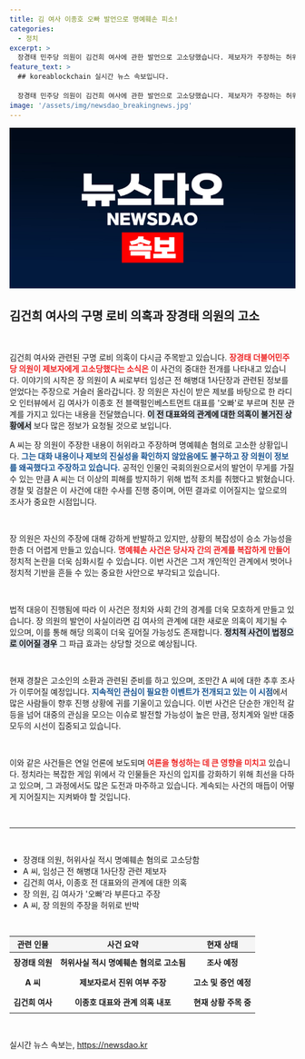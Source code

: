 ```yaml
---
title: 김 여사 이종호 오빠 발언으로 명예훼손 피소!
categories:
  - 정치
excerpt: >
  장경태 민주당 의원이 김건희 여사에 관한 발언으로 고소당했습니다. 제보자가 주장하는 허위 사실 유포 의혹, 과연 진실은 무엇일까요? 클릭 궁금증을 자아내는 이 사건의 전말을 알아보세요!
feature_text: >
  ## koreablockchain 실시간 뉴스 속보입니다.

  장경태 민주당 의원이 김건희 여사에 관한 발언으로 고소당했습니다. 제보자가 주장하는 허위 사실 유포 의혹, 과연 진실은 무엇일까요? 클릭 궁금증을 자아내는 이 사건의 전말을 알아보세요!
image: '/assets/img/newsdao_breakingnews.jpg'
---
```


<p><img src="/assets/img/newsdao_breakingnews.jpg" alt="koreablockchain 속보" /></p>

<h2 data-ke-size="size26">김건희 여사의 구명 로비 의혹과 장경태 의원의 고소</h2>

<p data-ke-size="size16">&nbsp;</p>

<p>김건희 여사와 관련된 구명 로비 의혹이 다시금 주목받고 있습니다. <b><span style="color: #ee2323;">장경태 더불어민주당 의원이 제보자에게 고소당했다는 소식은</span></b> 이 사건의 중대한 전개를 나타내고 있습니다. 이야기의 시작은 장 의원이 A 씨로부터 임성근 전 해병대 1사단장과 관련된 정보를 얻었다는 주장으로 거슬러 올라갑니다. 장 의원은 자신이 받은 제보를 바탕으로 한 라디오 인터뷰에서 김 여사가 이종호 전 블랙펄인베스트먼트 대표를 '오빠'로 부르며 친분 관계를 가지고 있다는 내용을 전달했습니다. <b><span style="background-color: #21538527;">이 전 대표와의 관계에 대한 의혹이 불거진 상황에서</span></b> 보다 많은 정보가 요청될 것으로 보입니다.</p>

<p>A 씨는 장 의원이 주장한 내용이 허위라고 주장하며 명예훼손 혐의로 고소한 상황입니다. <b><span style="color: #1a5490;">그는 대화 내용이나 제보의 진실성을 확인하지 않았음에도 불구하고 장 의원이 정보를 왜곡했다고 주장하고 있습니다.</span></b> 공적인 인물인 국회의원으로서의 발언이 무게를 가질 수 있는 만큼 A 씨는 더 이상의 피해를 방지하기 위해 법적 조치를 취했다고 밝혔습니다. 경찰 및 검찰은 이 사건에 대한 수사를 진행 중이며, 어떤 결과로 이어질지는 앞으로의 조사가 중요한 시점입니다.</p>

<p data-ke-size="size16">&nbsp;</p>

<p>장 의원은 자신의 주장에 대해 강하게 반발하고 있지만, 상황의 복잡성이 승소 가능성을 한층 더 어렵게 만들고 있습니다. <b><span style="color: #ee2323;">명예훼손 사건은 당사자 간의 관계를 복잡하게 만들어</span></b> 정치적 논란을 더욱 심화시킬 수 있습니다.  이번 사건은 그저 개인적인 관계에서 벗어나 정치적 기반을 흔들 수 있는 중요한 사안으로 부각되고 있습니다. </p>

<p data-ke-size="size16">&nbsp;</p>

<p>법적 대응이 진행됨에 따라 이 사건은 정치와 사회 간의 경계를 더욱 모호하게 만들고 있습니다. 장 의원의 발언이 사실이라면 김 여사의 관계에 대한 새로운 의혹이 제기될 수 있으며, 이를 통해 해당 의혹이 더욱 깊어질 가능성도 존재합니다. <b><span style="background-color: #21538527;">정치적 사건이 법정으로 이어질 경우</span></b> 그 파급 효과는 상당할 것으로 예상됩니다.</p>

<p data-ke-size="size16">&nbsp;</p>

<p>현재 경찰은 고소인의 소환과 관련된 준비를 하고 있으며, 조만간 A 씨에 대한 추후 조사가 이루어질 예정입니다. <b><span style="color: #1a5490;">지속적인 관심이 필요한 이벤트가 전개되고 있는 이 시점</span></b>에서 많은 사람들이 향후 진행 상황에 귀를 기울이고 있습니다. 이번 사건은 단순한 개인적 갈등을 넘어 대중의 관심을 모으는 이슈로 발전할 가능성이 높은 만큼, 정치계와 일반 대중 모두의 시선이 집중되고 있습니다.</p>

<p data-ke-size="size16">&nbsp;</p>

<p>이와 같은 사건들은 연일 언론에 보도되며 <b><span style="color: #ee2323;">여론을 형성하는 데 큰 영향을 미치고</span></b> 있습니다. 정치라는 복잡한 게임 위에서 각 인물들은 자신의 입지를 강화하기 위해 최선을 다하고 있으며, 그 과정에서도 많은 도전과 마주하고 있습니다. 계속되는 사건의 매듭이 어떻게 지어질지는 지켜봐야 할 것입니다.</p>

<p data-ke-size="size16">&nbsp;</p>

<hr>

<p data-ke-size="size16">&nbsp;</p>

<ul>
<li>장경태 의원, 허위사실 적시 명예훼손 혐의로 고소당함</li>
<li>A 씨, 임성근 전 해병대 1사단장 관련 제보자</li>
<li>김건희 여사, 이종호 전 대표와의 관계에 대한 의혹</li>
<li>장 의원, 김 여사가 '오빠'라 부른다고 주장</li>
<li>A 씨, 장 의원의 주장을 허위로 반박</li>
</ul>

<p data-ke-size="size16">&nbsp;</p>

<table style="width: 100%; border-collapse: collapse;">
    <thead>
        <tr>
            <th style="text-align: center; background-color: #f5f5f5;">관련 인물</th>
            <th style="text-align: center; background-color: #f5f5f5;">사건 요약</th>
            <th style="text-align: center; background-color: #f5f5f5;">현재 상태</th>
        </tr>
    </thead>
    <tbody>
        <tr>
            <td style="text-align: center; height: 30px;"><b>장경태 의원</b></td>
            <td style="text-align: center; height: 30px;"><b>허위사실 적시 명예훼손 혐의로 고소됨</b></td>
            <td style="text-align: center; height: 30px;"><b>조사 예정</b></td>
        </tr>
        <tr>
            <td style="text-align: center; height: 30px;"><b>A 씨</b></td>
            <td style="text-align: center; height: 30px;"><b>제보자로서 진위 여부 주장</b></td>
            <td style="text-align: center; height: 30px;"><b>고소 및 증언 예정</b></td>
        </tr>
        <tr>
            <td style="text-align: center; height: 30px;"><b>김건희 여사</b></td>
            <td style="text-align: center; height: 30px;"><b>이종호 대표와 관계 의혹 내포</b></td>
            <td style="text-align: center; height: 30px;"><b>현재 상황 주목 중</b></td>
        </tr>
    </tbody>
</table>

<p data-ke-size="size16">&nbsp;</p>
실시간 뉴스 속보는, <a href="https://newsdao.kr" rel="dofollow">https://newsdao.kr</a>


